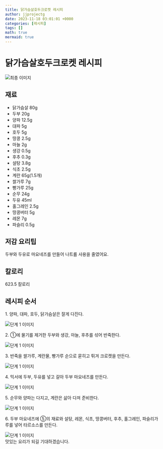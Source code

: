 ```yaml
---
title: 닭가슴살호두크로켓 레시피
author: jjprojectg
date: 2023-11-18 03:01:01 +0000
categories: [레시피]
tags: []
math: true
mermaid: true
---
```

<meta name="og:type" content="website"/>
<meta charset="UTF-8"/>
<div class="header">
  <h1>닭가슴살호두크로켓 레시피</h1>
</div>

<div class="container my-4">
  <div class="row">
    <div class="col-12 col-md-6">
      <div class="recipe-image">
        <img src="http://www.foodsafetykorea.go.kr/uploadimg/20200313/20200313023223_1584077543747.jpg" class="step-image" alt="최종 이미지"/>
      </div>
    </div>
    <div class="col-12 col-md-6">
      <div class="ingredients">
        <h2>재료</h2>
        <ul class="card">
          <li> 닭가슴살 80g </li>
          <li>  두부 20g </li>
          <li>  양파 12.5g </li>
          <li>  대파 5g </li>
          <li>  호두 5g </li>
          <li>  땅콩 2.5g </li>
          <li>  마늘 2g </li>
          <li>  생강 0.5g </li>
          <li>  후추 0.3g </li>
          <li>  설탕 3.8g </li>
          <li>  식초 2.5g </li>
          <li>  계란 65g(1.5개) </li>
          <li>  쌀가루 7g </li>
          <li>  빵가루 25g </li>
          <li>  순무 24g </li>
          <li>  두유 45ml </li>
          <li>  홀그레인 2.5g </li>
          <li>  땅콩버터 5g </li>
          <li>  레몬 7g </li>
          <li>  파슬리 0.5g </li>
</ul>
      </div>
    </div>
    <div class="col-12 col-md-6">
      <div class="ingredients">
        <h2>저감 요리팁</h2>
        <div class="card"> 
          <p>
            두부와 두유로 마요네즈를 만들어 나트륨 사용을 줄였어요.
          </p>
        </div>
      </div>
      <div class="ingredients">
        <h2>칼로리</h2>
        <div class="card"> 
          <p>
            623.5 칼로리
          </p>
        </div>
      </div>
    </div>
  </div>

  <h2 class="my-4">레시피 순서</h2>
  <div class="card recipe-card">
    <div class="card-body recipe-step">
      <p class="card-text step-description">1. 양파, 대파, 호두, 닭가슴살은 잘게 다진다.</p>
      <img src="http://www.foodsafetykorea.go.kr/uploadimg/20200313/20200313023251_1584077571164.JPG" alt="단계 1 이미지" class="step-image"/>
    </div>
  </div>
  <div class="card recipe-card">
    <div class="card-body recipe-step">
      <p class="card-text step-description">2. ①에 물기를 제거한 두부와 생강, 마늘, 후추를 섞어 반죽한다.</p>
      <img src="http://www.foodsafetykorea.go.kr/uploadimg/20200313/20200313023303_1584077583683.JPG" alt="단계 1 이미지" class="step-image"/>
    </div>
  </div>
  <div class="card recipe-card">
    <div class="card-body recipe-step">
      <p class="card-text step-description">3. 반죽을 쌀가루, 계란물, 빵가루 순으로 묻히고 튀겨 크로켓을 만든다.</p>
      <img src="http://www.foodsafetykorea.go.kr/uploadimg/20200313/20200313023318_1584077598621.JPG" alt="단계 1 이미지" class="step-image"/>
    </div>
  </div>
  <div class="card recipe-card">
    <div class="card-body recipe-step">
      <p class="card-text step-description">4. 믹서에 두부, 두유를 넣고 갈아 두부 마요네즈를 만든다.</p>
      <img src="http://www.foodsafetykorea.go.kr/uploadimg/20200313/20200313023410_1584077650685.JPG" alt="단계 1 이미지" class="step-image"/>
    </div>
  </div>
  <div class="card recipe-card">
    <div class="card-body recipe-step">
      <p class="card-text step-description">5. 순무와 양파는 다지고, 계란은 삶아 다져 준비한다.</p>
      <img src="http://www.foodsafetykorea.go.kr/uploadimg/20200313/20200313023444_1584077684540.JPG" alt="단계 1 이미지" class="step-image"/>
    </div>
  </div>
  <div class="card recipe-card">
    <div class="card-body recipe-step">
      <p class="card-text step-description">6. 두부 마요네즈에 ⑤의 재료와 설탕, 레몬, 식초, 땅콩버터, 후추, 홀그레인, 파슬리가루를 넣어 타르소스를 만든다.</p>
      <img src="http://www.foodsafetykorea.go.kr/uploadimg/20200313/20200313023508_1584077708825.JPG" alt="단계 1 이미지" class="step-image"/>
    </div>
  </div>

</div>
맛있는 요리가 되길 기대하겠습니다.
